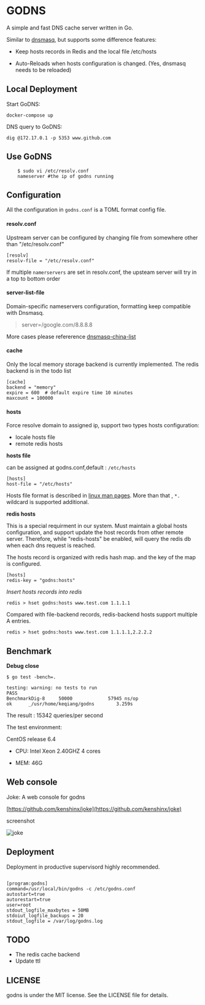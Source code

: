 # GODNS

A simple and fast DNS cache server written in Go.


Similar to [dnsmasq](http://www.thekelleys.org.uk/dnsmasq/doc.html), but supports some difference features:


* Keep hosts records in Redis and the local file /etc/hosts

* Auto-Reloads when hosts configuration is changed. (Yes, dnsmasq needs to be reloaded)


## Local Deployment

Start GoDNS:

```shell
docker-compose up
```

DNS query to GoDNS:

```shell
dig @172.17.0.1 -p 5353 www.github.com
```

## Use GoDNS

		$ sudo vi /etc/resolv.conf
		nameserver #the ip of godns running

## Configuration

All the configuration in `godns.conf` is a TOML format config file.

#### resolv.conf

Upstream server can be configured by changing file from somewhere other than "/etc/resolv.conf"

```
[resolv]
resolv-file = "/etc/resolv.conf"
```
If multiple `namerservers` are set in resolv.conf, the upsteam server will try in a top to bottom order


#### server-list-file
Domain-specific nameservers configuration, formatting keep compatible with Dnsmasq.
>server=/google.com/8.8.8.8

More cases please refererence [dnsmasq-china-list](https://github.com/felixonmars/dnsmasq-china-list)


#### cache

Only the local memory storage backend is currently implemented.  The redis backend is in the todo list

```
[cache]
backend = "memory"
expire = 600  # default expire time 10 minutes
maxcount = 100000
```



#### hosts

Force resolve domain to assigned ip, support two types hosts configuration:

* locale hosts file
* remote redis hosts

__hosts file__

can be assigned at godns.conf,default : `/etc/hosts`

```
[hosts]
host-file = "/etc/hosts"
```
Hosts file format is described in [linux man pages](http://man7.org/linux/man-pages/man5/hosts.5.html).
More than that , `*.` wildcard is supported additional.


__redis hosts__

This is a special requirment in our system. Must maintain a global hosts configuration,
and support update the host records from other remote server.
Therefore, while "redis-hosts" be enabled, will query the redis db when each dns request is reached.

The hosts record is organized with redis hash map. and the key of the map is configured.

```
[hosts]
redis-key = "godns:hosts"
```

_Insert hosts records into redis_

```
redis > hset godns:hosts www.test.com 1.1.1.1
```

Compared with file-backend records, redis-backend hosts support multiple A entries.

```
redis > hset godns:hosts www.test.com 1.1.1.1,2.2.2.2
```


## Benchmark


__Debug close__

```
$ go test -bench=.

testing: warning: no tests to run
PASS
BenchmarkDig-8     50000             57945 ns/op
ok      _/usr/home/keqiang/godns        3.259s
```

The result : 15342 queries/per second

The test environment:

CentOS release 6.4

* CPU:
Intel Xeon 2.40GHZ
4 cores

* MEM:
46G


## Web console

Joke: A web console for godns

[https://github.com/kenshinx/joke](https://github.com/kenshinx/joke)

screenshot

![joke](https://raw.github.com/kenshinx/joke/master/screenshot/joke.png)



## Deployment

Deployment in productive supervisord highly recommended.

```

[program:godns]
command=/usr/local/bin/godns -c /etc/godns.conf
autostart=true
autorestart=true
user=root
stdout_logfile_maxbytes = 50MB
stdoiut_logfile_backups = 20
stdout_logfile = /var/log/godns.log

```


## TODO

* The redis cache backend
* Update ttl

## LICENSE
godns is under the MIT license. See the LICENSE file for details.

